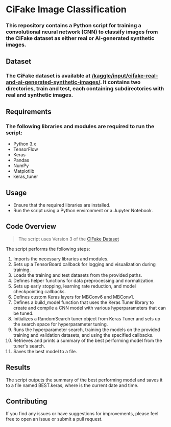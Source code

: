 # CiFake Image Classification
### This repository contains a Python script for training a convolutional neural network (CNN) to classify images from the CiFake dataset as either real or AI-generated synthetic images.

## Dataset
### The CiFake dataset is available at [/kaggle/input/cifake-real-and-ai-generated-synthetic-images/](https://www.kaggle.com/datasets/birdy654/cifake-real-and-ai-generated-synthetic-images). It contains two directories, train and test, each containing subdirectories with real and synthetic images.

## Requirements
### The following libraries and modules are required to run the script:

* Python 3.x
* TensorFlow
* Keras
* Pandas
* NumPy
* Matplotlib
* keras_tuner

## Usage
* Ensure that the required libraries are installed.
* Run the script using a Python environment or a Jupyter Notebook.


## Code Overview
> The script uses Version 3 of the [CIFake Dataset](https://www.kaggle.com/datasets/birdy654/cifake-real-and-ai-generated-synthetic-images/versions/3)

The script performs the following steps:

1. Imports the necessary libraries and modules.
2. Sets up a TensorBoard callback for logging and visualization during training.
3. Loads the training and test datasets from the provided paths.
4. Defines helper functions for data preprocessing and normalization.
5. Sets up early stopping, learning rate reduction, and model checkpointing callbacks.
6. Defines custom Keras layers for MBConv6 and MBConv1.
7. Defines a build_model function that uses the Keras Tuner library to create and compile a CNN model with various hyperparameters that can be tuned.
8. Initializes a RandomSearch tuner object from Keras Tuner and sets up the search space for hyperparameter tuning.
9. Runs the hyperparameter search, training the models on the provided training and validation datasets, and using the specified callbacks.
10. Retrieves and prints a summary of the best performing model from the tuner's search.
11. Saves the best model to a file.

## Results
The script outputs the summary of the best performing model and saves it to a file named BEST<TIMESTAMP>.keras, where <TIMESTAMP> is the current date and time.

## Contributing
If you find any issues or have suggestions for improvements, please feel free to open an issue or submit a pull request.
